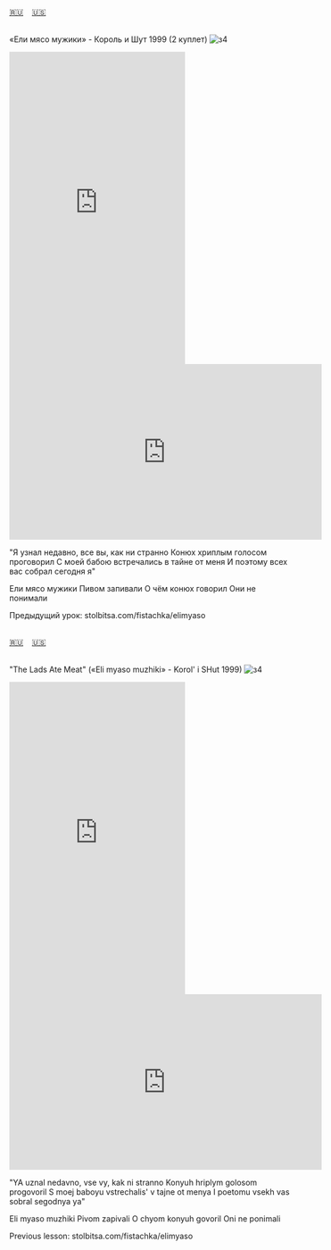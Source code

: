 <span id="ru"><a href='#ru'>🇷🇺</a> &nbsp;&nbsp;&nbsp;<a href='#en'>🇺🇸</a> &nbsp;&nbsp;&nbsp;</span><br><br>

«Ели мясо мужики» - Король и Шут 1999 (2 куплет)
![з4](https://github.com/user-attachments/assets/50c7dbab-35a7-4240-bb7c-d24b249a7173)


<iframe width="315" height="560" src="https://www.youtube.com/embed/WHS43c0k3Mc" frameborder="0" allow="accelerometer; autoplay; clipboard-write; encrypted-media; gyroscope; picture-in-picture; web-share"allowfullscreen></iframe>
<iframe width="560" height="315" src="https://www.youtube.com/embed/K77W1KLLbak" frameborder="0" allow="accelerometer; autoplay; clipboard-write; encrypted-media; gyroscope; picture-in-picture; web-share"allowfullscreen></iframe>

"Я узнал недавно, все вы, как ни странно
Конюх хриплым голосом проговорил
С моей бабою встречались в тайне от меня
И поэтому всех вас собрал сегодня я"

Ели мясо мужики
Пивом запивали
О чём конюх говорил
Они не понимали

Предыдущий урок: stolbitsa.com/fistachka/elimyaso<br><br>

<span id="en"><a href='#ru'>🇷🇺</a> &nbsp;&nbsp;&nbsp;<a href='#en'>🇺🇸</a> &nbsp;&nbsp;&nbsp;</span><br><br>

"The Lads Ate Meat" («Eli myaso muzhiki» - Korol' i SHut 1999)
![з4](https://github.com/user-attachments/assets/50c7dbab-35a7-4240-bb7c-d24b249a7173)

<iframe width="315" height="560" src="https://www.youtube.com/embed/ieWOxAAQS80" frameborder="0" allow="accelerometer; autoplay; clipboard-write; encrypted-media; gyroscope; picture-in-picture; web-share"allowfullscreen></iframe>
<iframe width="560" height="315" src="https://www.youtube.com/embed/U0Q4V2NwZ5c" frameborder="0" allow="accelerometer; autoplay; clipboard-write; encrypted-media; gyroscope; picture-in-picture; web-share"allowfullscreen></iframe>

"YA uznal nedavno, vse vy, kak ni stranno
Konyuh hriplym golosom progovoril
S moej baboyu vstrechalis' v tajne ot menya
I poetomu vsekh vas sobral segodnya ya"

Eli myaso muzhiki
Pivom zapivali
O chyom konyuh govoril
Oni ne ponimali

Previous lesson: stolbitsa.com/fistachka/elimyaso<br><br>

